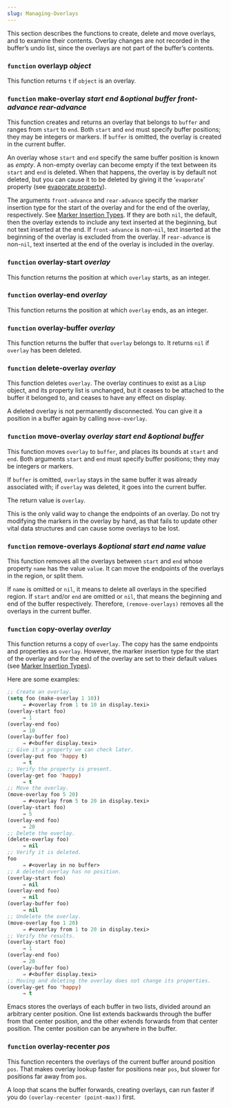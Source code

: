 ```yaml
---
slug: Managing-Overlays
---
```


This section describes the functions to create, delete and move overlays, and to examine their contents. Overlay changes are not recorded in the buffer’s undo list, since the overlays are not part of the buffer’s contents.

### <span className="tag function">`function`</span> **overlayp** *object*

This function returns `t` if `object` is an overlay.

### <span className="tag function">`function`</span> **make-overlay** *start end \&optional buffer front-advance rear-advance*

This function creates and returns an overlay that belongs to `buffer` and ranges from `start` to `end`. Both `start` and `end` must specify buffer positions; they may be integers or markers. If `buffer` is omitted, the overlay is created in the current buffer.

An overlay whose `start` and `end` specify the same buffer position is known as *empty*. A non-empty overlay can become empty if the text between its `start` and `end` is deleted. When that happens, the overlay is by default not deleted, but you can cause it to be deleted by giving it the ‘`evaporate`’ property (see [evaporate property](/docs/elisp/Overlay-Properties)).

The arguments `front-advance` and `rear-advance` specify the marker insertion type for the start of the overlay and for the end of the overlay, respectively. See [Marker Insertion Types](/docs/elisp/Marker-Insertion-Types). If they are both `nil`, the default, then the overlay extends to include any text inserted at the beginning, but not text inserted at the end. If `front-advance` is non-`nil`, text inserted at the beginning of the overlay is excluded from the overlay. If `rear-advance` is non-`nil`, text inserted at the end of the overlay is included in the overlay.

### <span className="tag function">`function`</span> **overlay-start** *overlay*

This function returns the position at which `overlay` starts, as an integer.

### <span className="tag function">`function`</span> **overlay-end** *overlay*

This function returns the position at which `overlay` ends, as an integer.

### <span className="tag function">`function`</span> **overlay-buffer** *overlay*

This function returns the buffer that `overlay` belongs to. It returns `nil` if `overlay` has been deleted.

### <span className="tag function">`function`</span> **delete-overlay** *overlay*

This function deletes `overlay`. The overlay continues to exist as a Lisp object, and its property list is unchanged, but it ceases to be attached to the buffer it belonged to, and ceases to have any effect on display.

A deleted overlay is not permanently disconnected. You can give it a position in a buffer again by calling `move-overlay`.

### <span className="tag function">`function`</span> **move-overlay** *overlay start end \&optional buffer*

This function moves `overlay` to `buffer`, and places its bounds at `start` and `end`. Both arguments `start` and `end` must specify buffer positions; they may be integers or markers.

If `buffer` is omitted, `overlay` stays in the same buffer it was already associated with; if `overlay` was deleted, it goes into the current buffer.

The return value is `overlay`.

This is the only valid way to change the endpoints of an overlay. Do not try modifying the markers in the overlay by hand, as that fails to update other vital data structures and can cause some overlays to be lost.

### <span className="tag function">`function`</span> **remove-overlays** *\&optional start end name value*

This function removes all the overlays between `start` and `end` whose property `name` has the value `value`. It can move the endpoints of the overlays in the region, or split them.

If `name` is omitted or `nil`, it means to delete all overlays in the specified region. If `start` and/or `end` are omitted or `nil`, that means the beginning and end of the buffer respectively. Therefore, `(remove-overlays)` removes all the overlays in the current buffer.

### <span className="tag function">`function`</span> **copy-overlay** *overlay*

This function returns a copy of `overlay`. The copy has the same endpoints and properties as `overlay`. However, the marker insertion type for the start of the overlay and for the end of the overlay are set to their default values (see [Marker Insertion Types](/docs/elisp/Marker-Insertion-Types)).

Here are some examples:

```lisp
;; Create an overlay.
(setq foo (make-overlay 1 10))
     ⇒ #<overlay from 1 to 10 in display.texi>
(overlay-start foo)
     ⇒ 1
(overlay-end foo)
     ⇒ 10
(overlay-buffer foo)
     ⇒ #<buffer display.texi>
;; Give it a property we can check later.
(overlay-put foo 'happy t)
     ⇒ t
;; Verify the property is present.
(overlay-get foo 'happy)
     ⇒ t
;; Move the overlay.
(move-overlay foo 5 20)
     ⇒ #<overlay from 5 to 20 in display.texi>
(overlay-start foo)
     ⇒ 5
(overlay-end foo)
     ⇒ 20
;; Delete the overlay.
(delete-overlay foo)
     ⇒ nil
;; Verify it is deleted.
foo
     ⇒ #<overlay in no buffer>
;; A deleted overlay has no position.
(overlay-start foo)
     ⇒ nil
(overlay-end foo)
     ⇒ nil
(overlay-buffer foo)
     ⇒ nil
;; Undelete the overlay.
(move-overlay foo 1 20)
     ⇒ #<overlay from 1 to 20 in display.texi>
;; Verify the results.
(overlay-start foo)
     ⇒ 1
(overlay-end foo)
     ⇒ 20
(overlay-buffer foo)
     ⇒ #<buffer display.texi>
;; Moving and deleting the overlay does not change its properties.
(overlay-get foo 'happy)
     ⇒ t
```

Emacs stores the overlays of each buffer in two lists, divided around an arbitrary center position. One list extends backwards through the buffer from that center position, and the other extends forwards from that center position. The center position can be anywhere in the buffer.

### <span className="tag function">`function`</span> **overlay-recenter** *pos*

This function recenters the overlays of the current buffer around position `pos`. That makes overlay lookup faster for positions near `pos`, but slower for positions far away from `pos`.

A loop that scans the buffer forwards, creating overlays, can run faster if you do `(overlay-recenter (point-max))` first.
